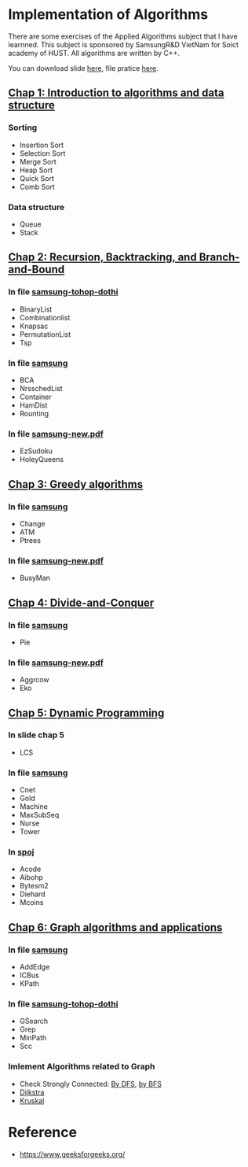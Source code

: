 # Implementation of Algorithms
There are some exercises of the Applied Algorithms subject that I have learnned. This subject is sponsored by SamsungR&D VietNam for Soict academy  of HUST.
All algorithms are written by C++. 

You can download slide [here](https://github.com/tungtsdev96/algorithm/tree/master/Slide), file pratice [here](https://github.com/tungtsdev96/algorithm/tree/master/Pratice).

## [Chap 1: Introduction to algorithms and data structure](https://github.com/tungtsdev96/algorithm/tree/master/Chap01)

### Sorting
* Insertion Sort
* Selection Sort
* Merge Sort
* Heap Sort
* Quick Sort
* Comb Sort

### Data structure
* Queue
* Stack

## [Chap 2: Recursion, Backtracking, and Branch-and-Bound](https://github.com/tungtsdev96/algorithm/tree/master/Chap02)

### In file [samsung-tohop-dothi](https://github.com/tungtsdev96/algorithm/blob/master/Pratice/samsum-tohop-dothi.pdf)
* BinaryList
* Combinationlist
* Knapsac
* PermutationList
* Tsp

### In file [samsung](https://github.com/tungtsdev96/algorithm/blob/master/Pratice/samsung.pdf)
* BCA
* NrsschedList
* Container
* HamDist
* Rounting

### In file [samsung-new.pdf](https://github.com/tungtsdev96/algorithm/blob/master/Pratice/samsung-new.pdf)
* EzSudoku
* HoleyQueens

## [Chap 3: Greedy algorithms](https://github.com/tungtsdev96/algorithm/tree/master/Chap03)

### In file [samsung](https://github.com/tungtsdev96/algorithm/blob/master/Pratice/samsung.pdf)
* Change
* ATM
* Ptrees

### In file [samsung-new.pdf](https://github.com/tungtsdev96/algorithm/blob/master/Pratice/samsung-new.pdf)
* BusyMan

## [Chap 4: Divide-and-Conquer](https://github.com/tungtsdev96/algorithm/tree/master/Chap04)

### In file [samsung](https://github.com/tungtsdev96/algorithm/blob/master/Pratice/samsung.pdf)
* Pie

### In file [samsung-new.pdf](https://github.com/tungtsdev96/algorithm/blob/master/Pratice/samsung-new.pdf)
* Aggrcow
* Eko

## [Chap 5: Dynamic Programming](https://github.com/tungtsdev96/algorithm/tree/master/Chap05)

### In slide chap 5
* LCS

### In file [samsung](https://github.com/tungtsdev96/algorithm/blob/master/Pratice/samsung.pdf)
* Cnet
* Gold
* Machine
* MaxSubSeq
* Nurse
* Tower

### In [spoj](https://www.spoj.com/)	
* Acode
* Aibohp
* Bytesm2
* Diehard
* Mcoins

## [Chap 6: Graph algorithms and applications](https://github.com/tungtsdev96/algorithm/tree/master/Chap06)

### In file [samsung](https://github.com/tungtsdev96/algorithm/blob/master/Pratice/samsung.pdf)
* AddEdge
* ICBus
* KPath

### In file [samsung-tohop-dothi](https://github.com/tungtsdev96/algorithm/blob/master/Pratice/samsum-tohop-dothi.pdf)
* GSearch
* Grep
* MinPath
* Scc

### Imlement Algorithms related to Graph
* Check Strongly Connected: [By DFS](https://www.geeksforgeeks.org/connectivity-in-a-directed-graph/), [by BFS](https://www.geeksforgeeks.org/check-given-directed-graph-strongly-connected-set-2-kosaraju-using-bfs/)
* [Dijkstra](https://www.geeksforgeeks.org/dijkstras-shortest-path-algorithm-greedy-algo-7/)
* [Kruskal](https://www.geeksforgeeks.org/kruskals-minimum-spanning-tree-algorithm-greedy-algo-2/)

# Reference
* https://www.geeksforgeeks.org/
